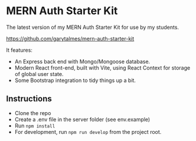 # MERN Auth Starter Kit

The latest version of my MERN Auth Starter Kit for use by my students.

https://github.com/garytalmes/mern-auth-starter-kit

It features:

- An Express back end with Mongo/Mongoose database.
- Modern React front-end, built with Vite, using React Context for storage of global user state.
- Some Bootstrap integration to tidy things up a bit.

## Instructions

- Clone the repo
- Create a .env file in the server folder (see env.example)
- Run `npm install`
- For development, run `npm run develop` from the project root.